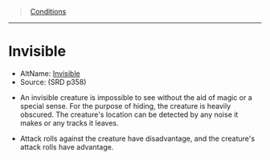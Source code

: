 ﻿---
!Generic
Id: conditions_vo.md#invisible
ParentLink: conditions_vo.md#conditions
Name: Invisible
ParentName: Conditions
NameLevel: 1
AltName: '[Invisible](hd_conditions_invisible.md)'
Source: (SRD p358)
---
> [Conditions](srd_conditions.md)

---

# Invisible

- AltName: [Invisible](hd_conditions_invisible.md)
- Source: (SRD p358)

* An invisible creature is impossible to see without the aid of magic or a special sense. For the purpose of hiding, the creature is heavily obscured. The creature's location can be detected by any noise it makes or any tracks it leaves.

* Attack rolls against the creature have disadvantage, and the creature's attack rolls have advantage.

